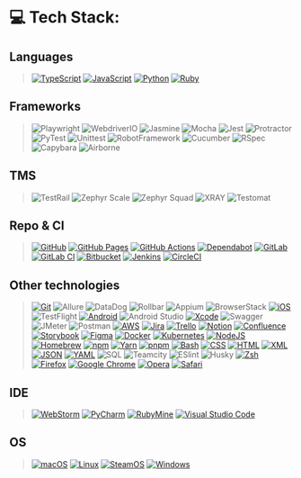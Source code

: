 # 💻 Tech Stack:

## Languages
> [![TypeScript](https://img.shields.io/badge/TypeScript-3178C6?logo=typescript&logoColor=fff)](#)
> [![JavaScript](https://img.shields.io/badge/JavaScript-F7DF1E?logo=javascript&logoColor=000)](#)
> [![Python](https://img.shields.io/badge/Python-3776AB?logo=python&logoColor=fff)](#)
> [![Ruby](https://img.shields.io/badge/Ruby-%23CC342D.svg?&logo=ruby&logoColor=white)](#)

## Frameworks
> ![Playwright](https://img.shields.io/badge/-Playwright-3f9900?style-for-the-badge)
> ![WebdriverIO](https://img.shields.io/badge/-WebdriverIO-ffa800?style-for-the-badge&logo=webdriverio&logoColor=FFFFFF)
> ![Jasmine](https://img.shields.io/badge/-Jasmine-8A4182?style-for-the-badge&logo=jasmine&logoColor=FFFFFF)
> ![Mocha](https://img.shields.io/badge/-Mocha-8D6748?style-for-the-badge&logo=mocha&logoColor=FFFFFF)
> ![Jest](https://img.shields.io/badge/-Jest-C21325?style-for-the-badge&logo=jest&logoColor=FFFFFF)
> ![Protractor](https://img.shields.io/badge/-Protractor-0D0D0D?style-for-the-badge&logo=protractor&logoColor=FFFFFF)
> ![PyTest](https://img.shields.io/badge/-PyTest-009fff?style-for-the-badge&logo=pytest&logoColor=FFFFFF)
> ![Unittest](https://img.shields.io/badge/-Unittest-0068a6?style-for-the-badge&logo=python&logoColor=FFFFFF)
> ![RobotFramework](https://img.shields.io/badge/-Robot%20Framework-ffffff?style-for-the-badge&logo=robotframework&logoColor=000000)
> ![Cucumber](https://img.shields.io/badge/-Cucumber-23D96C?style-for-the-badge&logo=cucumber&logoColor=FFFFFF)
> ![RSpec](https://img.shields.io/badge/-RSpec-ff0000?style-for-the-badge&logo=ruby&logoColor=ffffff)
> ![Capybara](https://img.shields.io/badge/-Capybara-00bf55?style-for-the-badge&logo=ruby&logoColor=ffffff)
> ![Airborne](https://img.shields.io/badge/-Airborne-bf0081?style-for-the-badge&logo=ruby&logoColor=ffffff)

## TMS
> ![TestRail](https://img.shields.io/badge/-TestRail-7D7D7D?style-for-the-badge&logo=testrail&logoColor=FFFFFF)
> ![Zephyr Scale](https://img.shields.io/badge/-Zephyr_Scale-0098ff?style-for-the-badge&logo=jirasoftware&logoColor=FFFFFF)
> ![Zephyr Squad](https://img.shields.io/badge/-Zephyr_Scale-0098ff?style-for-the-badge&logo=jirasoftware&logoColor=FFFFFF)
> ![XRAY](https://img.shields.io/badge/-XRAY-ffffff?style-for-the-badge&logo=jirasoftware&logoColor=000000)
> ![Testomat](https://img.shields.io/badge/-Testomat-9f00bf)

## Repo & CI
> [![GitHub](https://img.shields.io/badge/GitHub-%23121011.svg?logo=github&logoColor=white)](#)
> [![GitHub Pages](https://img.shields.io/badge/GitHub%20Pages-121013?logo=github&logoColor=white)](#)
> [![GitHub Actions](https://img.shields.io/badge/GitHub_Actions-2088FF?logo=github-actions&logoColor=white)](#)
> [![Dependabot](https://img.shields.io/badge/Dependabot-025E8C?logo=dependabot&logoColor=fff)](#)
> [![GitLab](https://img.shields.io/badge/GitLab-FC6D26?logo=gitlab&logoColor=fff)](#)
> [![GitLab CI](https://img.shields.io/badge/GitLab%20CI-FC6D26?logo=gitlab&logoColor=fff)](#)
> [![Bitbucket](https://img.shields.io/badge/Bitbucket-0052CC?logo=bitbucket&logoColor=fff)](#)
> [![Jenkins](https://img.shields.io/badge/Jenkins-D24939?logo=jenkins&logoColor=white)](#)
> [![CircleCI](https://img.shields.io/badge/CircleCI-343434?logo=circleci&logoColor=fff)](#)

## Other technologies
> [![Git](https://img.shields.io/badge/Git-F05032?logo=git&logoColor=fff)](#)
> ![Allure](https://img.shields.io/badge/-Allure-00b304)
> ![DataDog](https://img.shields.io/badge/-DataDog-632CA6?style-for-the-badge&logo=datadog&logoColor=FFFFFF)
> ![Rollbar](https://img.shields.io/badge/-Rollbar-0081ff)
> ![Appium](https://img.shields.io/badge/-Appium-472D7B?style-for-the-badge&logo=appium&logoColor=FFFFFF)
> ![BrowserStack](https://img.shields.io/badge/-BrowserStack-00b304?style-for-the-badge&logo=browserstack&logoColor=FFFFFF)
> [![iOS](https://img.shields.io/badge/iOS-000000?&logo=apple&logoColor=white)](#)
> ![TestFlight](https://img.shields.io/badge/-TestFlight-0D96F6?style-for-the-badge&logo=appstore&logoColor=FFFFFF)
> [![Android](https://img.shields.io/badge/Android-3DDC84?logo=android&logoColor=white)](#)
> ![Android Studio](https://img.shields.io/badge/-Android%20Studio-3DDC84?style-for-the-badge&logo=androidstudio&logoColor=FFFFFF)
> [![Xcode](https://img.shields.io/badge/Xcode-007ACC?logo=Xcode&logoColor=white)](#)
> ![Swagger](https://img.shields.io/badge/-Swagger-85EA2D?style-for-the-badge&logo=swagger&logoColor=000000)
> ![JMeter](https://img.shields.io/badge/-JMeter-bf9200?style-for-the-badge&logo=apachejmeter&logoColor=ffffff)
> ![Postman](https://img.shields.io/badge/-Postman-FF6C37?style-for-the-badge&logo=postman&logoColor=FFFFFF)
> [![AWS](https://img.shields.io/badge/AWS-%23FF9900.svg?logo=amazon-web-services&logoColor=white)](#)
> [![Jira](https://img.shields.io/badge/Jira-0052CC?logo=jira&logoColor=fff)](#)
> [![Trello](https://img.shields.io/badge/Trello-0052CC?logo=trello&logoColor=fff)](#)
> [![Notion](https://img.shields.io/badge/Notion-000?logo=notion&logoColor=fff)](#)
> [![Confluence](https://img.shields.io/badge/Confluence-172B4D?logo=confluence&logoColor=fff)](#)
> [![Storybook](https://img.shields.io/badge/Storybook-FF4785?logo=storybook&logoColor=fff)](#)
> [![Figma](https://img.shields.io/badge/Figma-F24E1E?logo=figma&logoColor=white)](#)
> [![Docker](https://img.shields.io/badge/Docker-2496ED?logo=docker&logoColor=fff)](#)
> [![Kubernetes](https://img.shields.io/badge/Kubernetes-326CE5?logo=kubernetes&logoColor=fff)](#)
> [![NodeJS](https://img.shields.io/badge/Node.js-6DA55F?logo=node.js&logoColor=white)](#)
> [![Homebrew](https://img.shields.io/badge/Homebrew-FBB040?logo=homebrew&logoColor=fff)](#)
> [![npm](https://img.shields.io/badge/npm-CB3837?logo=npm&logoColor=fff)](#)
> [![Yarn](https://img.shields.io/badge/Yarn-2C8EBB?logo=yarn&logoColor=fff)](#)
> [![pnpm](https://img.shields.io/badge/pnpm-F69220?logo=pnpm&logoColor=fff)](#)
> [![Bash](https://img.shields.io/badge/Bash-4EAA25?logo=gnubash&logoColor=fff)](#)
> [![CSS](https://img.shields.io/badge/CSS-1572B6?logo=css3&logoColor=fff)](#)
> [![HTML](https://img.shields.io/badge/HTML-%23E34F26.svg?logo=html5&logoColor=white)](#)
> [![XML](https://img.shields.io/badge/XML-767C52?logo=xml&logoColor=fff)](#)
> [![JSON](https://img.shields.io/badge/JSON-000?logo=json&logoColor=fff)](#)
> [![YAML](https://img.shields.io/badge/YAML-CB171E?logo=yaml&logoColor=fff)](#)
> ![SQL](https://img.shields.io/badge/-SQL-CC2927?style-for-the-badge&logo=sqlite&logoColor=FFFFFF)
> ![Teamcity](https://img.shields.io/badge/-TeamCity-000000?style-for-the-badge&logo=teamcity&logoColor=FFFFFF)
> ![ESlint](https://img.shields.io/badge/-ESlint-4B32C3?style-for-the-badge&logo=eslint&logoColor=FFFFFF)
> ![Husky](https://img.shields.io/badge/-Husky-ff004d)
> [![Zsh](https://img.shields.io/badge/Zsh-F15A24?logo=zsh&logoColor=fff)](#)
> [![Firefox](https://img.shields.io/badge/Firefox-FF7139?logo=Firefox&logoColor=white)](#)
> [![Google Chrome](https://img.shields.io/badge/Google%20Chrome-4285F4?logo=GoogleChrome&logoColor=white)](#)
> [![Opera](https://img.shields.io/badge/Opera-FF1B2D?logo=Opera&logoColor=white)](#)
> [![Safari](https://img.shields.io/badge/Safari-006CFF?logo=safari&logoColor=fff)](#)

## IDE
> [![WebStorm](https://img.shields.io/badge/WebStorm-000?logo=webstorm&logoColor=fff)](#)
> [![PyCharm](https://img.shields.io/badge/PyCharm-000?logo=pycharm&logoColor=fff)](#)
> [![RubyMine](https://img.shields.io/badge/-RubyMine-000000?style-for-the-badge&logo=rubymine&logoColor=FFFFFF)](#)
> [![Visual Studio Code](https://custom-icon-badges.demolab.com/badge/Visual%20Studio%20Code-0078d7.svg?logo=vsc&logoColor=white)](#)

## OS
> [![macOS](https://img.shields.io/badge/macOS-000000?logo=apple&logoColor=F0F0F0)](#)
> [![Linux](https://img.shields.io/badge/Linux-FCC624?logo=linux&logoColor=black)](#)
> [![SteamOS](https://img.shields.io/badge/-SteamOS-005d82?style-for-the-badge&logo=steam&logoColor=FFFFFF)](#)
> [![Windows](https://custom-icon-badges.demolab.com/badge/Windows-0078D6?logo=windows11&logoColor=white)](#)
